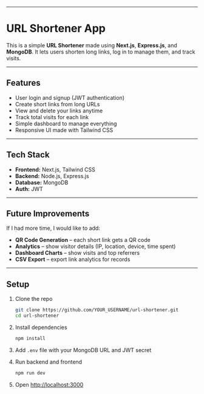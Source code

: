 

---

#  URL Shortener App

This is a simple **URL Shortener** made using **Next.js**, **Express.js**, and **MongoDB**.
It lets users shorten long links, log in to manage them, and track visits.

---

##  Features

* User login and signup (JWT authentication)
* Create short links from long URLs
* View and delete your links anytime
* Track total visits for each link
* Simple dashboard to manage everything
* Responsive UI made with Tailwind CSS

---

##  Tech Stack

* **Frontend:** Next.js, Tailwind CSS
* **Backend:** Node.js, Express.js
* **Database:** MongoDB
* **Auth:** JWT

---

##  Future Improvements

If I had more time, I would like to add:

* **QR Code Generation** – each short link gets a QR code
* **Analytics** – show visitor details (IP, location, device, time spent)
* **Dashboard Charts** – show visits and top referrers
* **CSV Export** – export link analytics for records

---

##  Setup

1. Clone the repo

   ```bash
   git clone https://github.com/YOUR_USERNAME/url-shortener.git
   cd url-shortener
   ```

2. Install dependencies

   ```bash
   npm install
   ```

3. Add `.env` file with your MongoDB URL and JWT secret

4. Run backend and frontend

   ```bash
   npm run dev
   ```

5. Open [http://localhost:3000](http://localhost:3000)


